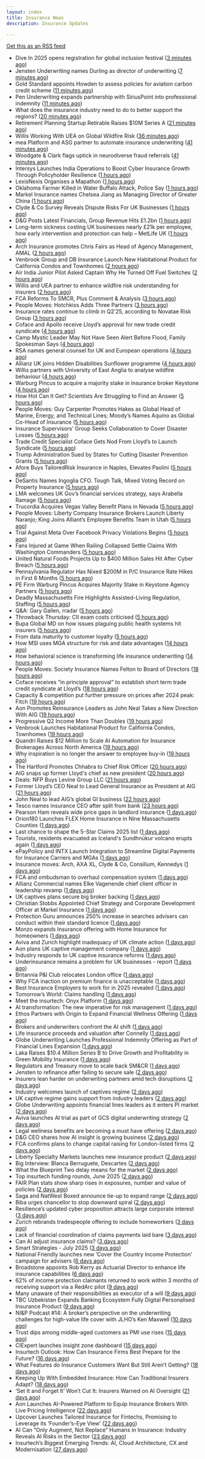 ```yaml
---
layout: index
title: Insurance News
description: Insurance Updates

---
```


[Get this as an RSS feed](/insurance.rss)

<!-- news_marker starts -->
- Dive In 2025 opens registration for global inclusion festival ([3 minutes ago](https://www.insurancebusinessmag.com/uk/news/diversity-inclusion/dive-in-2025-opens-registration-for-global-inclusion-festival-542878.aspx))
- Jensten Underwriting names Durling as director of underwriting ([7 minutes ago](https://www.insurancebusinessmag.com/uk/news/breaking-news/jensten-underwriting-names-durling-as-director-of-underwriting-542877.aspx))
- Gold Standard appoints Howden to assess policies for aviation carbon credit scheme ([11 minutes ago](https://www.reinsurancene.ws/gold-standard-appoints-howden-to-assess-policies-for-aviation-carbon-credit-scheme/))
- Pen Underwriting expands partnership with SiriusPoint into professional indemnity ([11 minutes ago](https://www.insurancebusinessmag.com/uk/news/professional-liability/pen-underwriting-expands-partnership-with-siriuspoint-into-professional-indemnity-542875.aspx))
- What does the insurance industry need to do to better support the regions? ([20 minutes ago](https://www.insurancebusinessmag.com/uk/tv/what-does-the-insurance-industry-need-to-do-to-better-support-the-regions-542873.aspx))
- Retirement Planning Startup Retirable Raises $10M Series A ([21 minutes ago](https://www.insurtechinsights.com/retirement-planning-startup-retirable-raises-10m-series-a/))
- Willis Working With UEA on Global Wildfire Risk ([36 minutes ago](https://insurance-edge.net/2025/07/17/willis-working-with-uea-on-global-wildfire-risk/))
- mea Platform and ASG partner to automate insurance underwriting ([41 minutes ago](https://www.reinsurancene.ws/mea-platform-and-asg-partner-to-automate-insurance-underwriting/))
- Woodgate & Clark flags uptick in neurodiverse fraud referrals ([41 minutes ago](https://www.postonline.co.uk/market-access/claims-fraud/7958107/woodgate-clark-flags-uptick-in-neurodiverse-fraud-referrals))
- Intersys Launches India Operations to Boost Cyber Insurance Growth Through Policyholder Resilience ([1 hours ago](https://www.insurtechinsights.com/intersys-launches-india-operations-to-boost-cyber-insurance-growth-through-policyholder-resilience/))
- LexisNexis Organises a Mapathon ([1 hours ago](https://insurance-edge.net/2025/07/17/lexisnexis-organises-a-mapathon/))
- Oklahoma Farmer Killed in Water Buffalo Attack, Police Say ([1 hours ago](https://www.insurancejournal.com/news/southcentral/2025/07/17/831820.htm))
- Markel Insurance names Chelsea Jiang as Managing Director of Greater China ([1 hours ago](https://www.reinsurancene.ws/markel-insurance-names-chelsea-jiang-as-managing-director-of-greater-china/))
- Clyde & Co Survey Reveals Dispute Risks For UK Businesses ([1 hours ago](https://insurance-edge.net/2025/07/17/clyde-co-survey-reveals-dispute-risks-for-uk-businesses/))
- D&G Posts Latest Financials, Group Revenue Hits £1.2bn ([1 hours ago](https://insurance-edge.net/2025/07/17/dg-posts-latest-financials-group-revenue-hits-1-2bn/))
- Long-term sickness costing UK businesses nearly £21k per employee, how early intervention and protection can help – MetLife UK ([1 hours ago](https://ifamagazine.com/long-term-sickness-costing-uk-businesses-nearly-21k-per-employee-how-early-intervention-and-protection-can-help-metlife-uk/))
- Arch Insurance promotes Chris Fairs as Head of Agency Management, AMAL ([2 hours ago](https://www.reinsurancene.ws/arch-insurance-promotes-chris-fairs-as-head-of-agency-management-amal/))
- Venbrook Group and DB Insurance Launch New Habitational Product for California Condos and Townhomes ([2 hours ago](https://www.insurtechinsights.com/venbrook-group-and-db-insurance-launch-new-habitational-product-for-california-condos-and-townhomes/))
- Air India Junior Pilot Asked Captain Why He Turned Off Fuel Switches ([2 hours ago](https://www.insurancejournal.com/news/international/2025/07/17/832007.htm))
- Willis and UEA partner to enhance wildfire risk understanding for insurers ([2 hours ago](https://www.reinsurancene.ws/willis-and-uea-partner-to-enhance-wildfire-risk-understanding-for-insurers/))
- FCA Reforms To SMCR, Plus Comment & Analysis ([3 hours ago](https://insurance-edge.net/2025/07/17/fca-reforms-to-smcr-plus-comment-analysis/))
- People Moves: Hotchkiss Adds Three Partners ([3 hours ago](https://www.insurancejournal.com/news/southcentral/2025/07/17/831719.htm))
- Insurance rates continue to climb in Q2’25, according to Novatae Risk Group ([3 hours ago](https://www.reinsurancene.ws/insurance-rates-continue-to-climb-in-q225-according-to-novatae-risk-group/))
- Coface and Apollo receive Lloyd’s approval for new trade credit syndicate ([4 hours ago](https://www.insurancebusinessmag.com/uk/news/breaking-news/coface-and-apollo-receive-lloyds-approval-for-new-trade-credit-syndicate-542847.aspx))
- Camp Mystic Leader May Not Have Seen Alert Before Flood, Family Spokesman Says ([4 hours ago](https://www.insurancejournal.com/news/southcentral/2025/07/17/832011.htm))
- RSA names general counsel for UK and European operations ([4 hours ago](https://www.insurancebusinessmag.com/uk/news/breaking-news/rsa-names-general-counsel-for-uk-and-european-operations-542839.aspx))
- Allianz UK joins Hidden Disabilities Sunflower programme ([4 hours ago](https://www.insurancebusinessmag.com/uk/news/breaking-news/allianz-uk-joins-hidden-disabilities-sunflower-programme-542838.aspx))
- Willis partners with University of East Anglia to analyse wildfire behaviour ([4 hours ago](https://www.insurancebusinessmag.com/uk/news/catastrophe/willis-partners-with-university-of-east-anglia-to-analyse-wildfire-behaviour-542836.aspx))
- Warburg Pincus to acquire a majority stake in insurance broker Keystone ([4 hours ago](https://www.reinsurancene.ws/warburg-pincus-to-acquire-a-majority-stake-in-insurance-broker-keystone/))
- How Hot Can It Get? Scientists Are Struggling to Find an Answer ([5 hours ago](https://www.insurancejournal.com/news/international/2025/07/17/831944.htm))
- People Moves: Guy Carpenter Promotes Hakes as Global Head of Marine, Energy, and Technical Lines; Moody’s Names Aquino as Global Co-Head of Insurance ([5 hours ago](https://www.insurancejournal.com/news/international/2025/07/17/831962.htm))
- Insurance Supervisors’ Group Seeks Collaboration to Cover Disaster Losses ([5 hours ago](https://www.insurancejournal.com/news/international/2025/07/17/831931.htm))
- Trade Credit Specialist Coface Gets Nod From Lloyd’s to Launch Syndicate ([5 hours ago](https://www.insurancejournal.com/news/international/2025/07/17/832001.htm))
- Trump Administration Sued by States for Cutting Disaster Prevention Grants ([5 hours ago](https://www.insurancejournal.com/news/national/2025/07/17/831915.htm))
- Afore Buys TailoredRisk Insurance in Naples, Elevates Paolini ([5 hours ago](https://www.insurancejournal.com/news/southeast/2025/07/17/831965.htm))
- DeSantis Names Ingoglia CFO. Tough Talk, Mixed Voting Record on Property Insurance ([5 hours ago](https://www.insurancejournal.com/news/southeast/2025/07/17/831947.htm))
- LMA welcomes UK Gov’s financial services strategy, says Arabella Ramage ([5 hours ago](https://www.reinsurancene.ws/lma-welcomes-uk-govs-financial-services-strategy-says-arabella-ramage/))
- Trucordia Acquires Vegas Valley Benefit Plans in Nevada ([5 hours ago](https://www.insurancejournal.com/news/west/2025/07/17/831959.htm))
- People Moves: Liberty Company Insurance Brokers Launch Liberty Naranjo; King Joins Alliant’s Employee Benefits Team in Utah ([5 hours ago](https://www.insurancejournal.com/news/west/2025/07/17/831486.htm))
- Trial Against Meta Over Facebook Privacy Violations Begins ([5 hours ago](https://www.insurancejournal.com/news/national/2025/07/17/831981.htm))
- Fans Injured at Game When Railing Collapsed Settle Claims With Washington Commanders ([5 hours ago](https://www.insurancejournal.com/news/east/2025/07/17/831936.htm))
- United Natural Foods Projects Up to $400 Million Sales Hit After Cyber Breach ([5 hours ago](https://www.insurancejournal.com/news/east/2025/07/17/831867.htm))
- Pennsylvania Regulator Has Nixed $200M in P/C Insurance Rate Hikes in First 6 Months ([5 hours ago](https://www.insurancejournal.com/news/east/2025/07/17/831870.htm))
- PE Firm Warburg Pincus Acquires Majority Stake in Keystone Agency Partners ([5 hours ago](https://www.insurancejournal.com/news/national/2025/07/17/831978.htm))
- Deadly Massachusetts Fire Highlights Assisted-Living Regulation, Staffing ([5 hours ago](https://www.insurancejournal.com/news/east/2025/07/17/832014.htm))
- Q&A: Gary Gallen, rradar ([5 hours ago](https://www.postonline.co.uk/risk-management/7957608/qa-gary-gallen-rradar))
- Throwback Thursday: CII exam costs criticised ([5 hours ago](https://www.postonline.co.uk/broker/7956735/throwback-thursday-cii-exam-costs-criticised))
- Bupa Global MD on how issues plaguing public health systems hit insurers ([5 hours ago](https://www.postonline.co.uk/personal/7958021/bupa-global-md-on-how-issues-plaguing-public-health-systems-hit-insurers))
- From data maturity to customer loyalty ([5 hours ago](https://www.postonline.co.uk/market-access/7958119/from-data-maturity-to-customer-loyalty))
- How MSI uses MGA structure for risk and data advantages ([14 hours ago](https://www.dig-in.com/news/mgas-risk-and-data-management-advantages))
- How behavioral science is transforming life insurance underwriting ([14 hours ago](https://www.dig-in.com/opinion/how-behavioral-science-is-transforming-life-insurance-underwriting))
- People Moves: Society Insurance Names Felton to Board of Directors ([18 hours ago](https://www.insurancejournal.com/news/midwest/2025/07/16/831925.htm))
- Coface receives “in principle approval” to establish short term trade credit syndicate at Lloyd’s ([18 hours ago](https://www.reinsurancene.ws/coface-receives-in-principle-approval-to-establish-short-term-trade-credit-syndicate-at-lloyds/))
- Capacity & competition put further pressure on prices after 2024 peak: Fitch ([19 hours ago](https://www.reinsurancene.ws/capacity-competition-put-further-pressure-on-prices-after-2024-peak-fitch/))
- Aon Promotes Reinsurance Leaders as John Neal Takes a New Direction With AIG ([19 hours ago](https://www.insurancejournal.com/news/international/2025/07/16/831902.htm))
- Progressive Q2 Income More Than Doubles ([19 hours ago](https://www.insurancejournal.com/news/national/2025/07/16/831897.htm))
- Venbrook Launches Habitational Product for California Condos, Townhomes ([19 hours ago](https://www.insurancejournal.com/news/west/2025/07/16/831899.htm))
- Quandri Raises $12 Million to Scale AI Automation for Insurance Brokerages Across North America ([19 hours ago](https://www.insurtechinsights.com/quandri-raises-12-million-to-scale-ai-automation-for-insurance-brokerages-across-north-america/))
- Why inspiration is no longer the answer to employee buy-in ([19 hours ago](https://www.insurancebusinessmag.com/uk/business-strategy/why-inspiration-is-no-longer-the-answer-to-employee-buyin-542791.aspx))
- The Hartford Promotes Chhabra to Chief Risk Officer ([20 hours ago](https://www.insurancejournal.com/news/national/2025/07/16/831883.htm))
- AIG snaps up former Lloyd's chief as new president ([20 hours ago](https://www.insurancebusinessmag.com/uk/news/breaking-news/aig-snaps-up-former-lloyds-chief-as-new-president-542772.aspx))
- Deals: NFP Buys Levine Group LLC ([21 hours ago](https://insurance-edge.net/2025/07/16/deals-nfp-buys-levine-group-llc/))
- Former Lloyd’s CEO Neal to Lead General Insurance as President at AIG ([21 hours ago](https://www.insurancejournal.com/news/national/2025/07/16/831863.htm))
- John Neal to lead AIG’s global GI business ([22 hours ago](https://www.postonline.co.uk/news/7958158/john-neal-to-lead-aigs-global-gi-business))
- Tesco names insurance CEO after split from bank ([23 hours ago](https://www.postonline.co.uk/people/7958155/tesco-names-insurance-ceo-after-split-from-bank))
- Pearson Ham reveals wide price gaps in landlord insurance ([1 days ago](https://www.postonline.co.uk/news/7958153/pearson-ham-reveals-wide-price-gaps-in-landlord-insurance))
- Orion180 Launches FLEX Home Insurance in Nine Massachusetts Counties ([1 days ago](https://www.insurtechinsights.com/orion180-launches-flex-home-insurance-in-nine-massachusetts-counties/))
- Last chance to shape the 5-Star Claims 2025 list ([1 days ago](https://www.insurancebusinessmag.com/uk/news/claims/last-chance-to-shape-the-5star-claims-2025-list-542729.aspx))
- Tourists, residents evacuated as Iceland's Sundhnúkur volcano erupts again ([1 days ago](https://www.insurancebusinessmag.com/uk/news/catastrophe/tourists-residents-evacuated-as-icelands-sundhnukur-volcano-erupts-again-542727.aspx))
- ePayPolicy and INTX Launch Integration to Streamline Digital Payments for Insurance Carriers and MGAs ([1 days ago](https://www.insurtechinsights.com/epaypolicy-and-intx-launch-integration-to-streamline-digital-payments-for-insurance-carriers-and-mgas/))
- Insurance moves: Arch, AXA XL, Clyde & Co, Consilium, Kennedys ([1 days ago](https://www.insurancebusinessmag.com/uk/news/breaking-news/insurance-moves-arch-axa-xl-clyde-and-co-consilium-kennedys-542721.aspx))
- FCA and ombudsman to overhaul compensation system ([1 days ago](https://www.postonline.co.uk/regulation/7958151/fca-and-ombudsman-to-overhaul-compensation-system))
- Allianz Commercial names Elke Vagenende chief client officer in leadership revamp ([1 days ago](https://www.insurancebusinessmag.com/uk/news/breaking-news/allianz-commercial-names-elke-vagenende-chief-client-officer-in-leadership-revamp-542714.aspx))
- UK captives plans secure big broker backing ([1 days ago](https://www.postonline.co.uk/commercial/7958150/uk-captives-plans-secure-big-broker-backing))
- Christian Stobbs Appointed Chief Strategy and Corporate Development Officer at Markel Insurance ([1 days ago](https://www.insurtechinsights.com/christian-stobbs-appointed-chief-strategy-and-corporate-development-officer-at-markel-insurance/))
- Protection Guru announces 250% increase in searches advisers can conduct within their standard licence ([1 days ago](https://ifamagazine.com/protection-guru-announces-250-increase-in-searches-advisers-can-conduct-within-their-standard-licence/))
- Monzo expands Insurance offering with Home Insurance for homeowners ([1 days ago](https://ifamagazine.com/monzo-expands-insurance-offering-with-home-insurance-for-homeowners/))
- Aviva and Zurich highlight inadequacy of UK climate action ([1 days ago](https://www.postonline.co.uk/news/7958139/aviva-and-zurich-highlight-inadequacy-of-uk-climate-action))
- Aon plans UK captive management company ([1 days ago](https://www.insurancebusinessmag.com/uk/news/breaking-news/aon-plans-uk-captive-management-company-542682.aspx))
- Industry responds to UK captive insurance reforms ([1 days ago](https://www.insurancebusinessmag.com/uk/news/breaking-news/industry-responds-to-uk-captive-insurance-reforms-542681.aspx))
- Underinsurance remains a problem for UK businesses - report ([1 days ago](https://www.insurancebusinessmag.com/uk/news/sme/underinsurance-remains-a-problem-for-uk-businesses--report-542678.aspx))
- Britannia P&I Club relocates London office ([1 days ago](https://www.insurancebusinessmag.com/uk/news/marine/britannia-pandi-club-relocates-london-office-542677.aspx))
- Why FCA inaction on premium finance is unacceptable ([1 days ago](https://www.postonline.co.uk/personal/7957875/why-fca-inaction-on-premium-finance-is-unacceptable))
- Best Insurance Employers to work for in 2025 revealed ([1 days ago](https://www.postonline.co.uk/personal/7957887/best-insurance-employers-to-work-for-in-2025-revealed))
- Tomorrow’s World: Claims handling ([1 days ago](https://www.postonline.co.uk/claims/7958005/tomorrow%E2%80%99s-world-claims-handling))
- Meet the insurtech: Onyx Platform ([1 days ago](https://www.dig-in.com/news/meet-the-insurtech-onyx-platform))
- AI transformation: The new imperative for risk management ([1 days ago](https://www.dig-in.com/opinion/ai-transformation-is-vital-for-risk-management))
- Ethos Partners with Origin to Expand Financial Wellness Offering ([1 days ago](https://www.insurtechinsights.com/ethos-partners-with-origin-to-expand-financial-wellness-offering/))
- Brokers and underwriters confront the AI shift ([1 days ago](https://www.insurancebusinessmag.com/uk/news/technology/brokers-and-underwriters-confront-the-ai-shift-542633.aspx))
- Life insurance proceeds and valuation after Connelly ([1 days ago](https://www.dig-in.com/opinion/redemptions-and-reality-life-insurance-proceeds-and-valuation-after-connelly))
- Globe Underwriting Launches Professional Indemnity Offering as Part of Financial Lines Expansion ([1 days ago](https://www.insurtechinsights.com/globe-underwriting-launches-professional-indemnity-offering-as-part-of-financial-lines-expansion/))
- Laka Raises $10.4 Million Series B to Drive Growth and Profitability in Green Mobility Insurance ([1 days ago](https://www.insurtechinsights.com/laka-raises-10-4-million-series-b-to-drive-growth-and-profitability-in-green-mobility-insurance/))
- Regulators and Treasury move to scale back SM&CR ([1 days ago](https://www.postonline.co.uk/regulation/7958140/regulators-and-treasury-move-to-scale-back-smcr))
- Jensten to refinance after failing to secure sale ([2 days ago](https://www.postonline.co.uk/news/7958135/jensten-to-refinance-after-failing-to-secure-sale))
- Insurers lean harder on underwriting partners amid tech disruptions ([2 days ago](https://www.insurancebusinessmag.com/uk/news/technology/insurers-lean-harder-on-underwriting-partners-amid-tech-disruptions-542562.aspx))
- Industry welcomes launch of captives regime ([2 days ago](https://www.postonline.co.uk/news/7958138/industry-welcomes-launch-of-captives-regime))
- UK captive regime gains support from industry leaders ([2 days ago](https://www.insurancebusinessmag.com/uk/news/breaking-news/uk-captive-regime-gains-support-from-industry-leaders-542556.aspx))
- Globe Underwriting appoints financial lines leaders as it enters PI market ([2 days ago](https://www.insurancebusinessmag.com/uk/news/professional-liability/globe-underwriting-appoints-financial-lines-leaders-as-it-enters-pi-market-542553.aspx))
- Aviva launches AI trial as part of GCS digital underwriting strategy ([2 days ago](https://www.insurancebusinessmag.com/uk/news/technology/aviva-launches-ai-trial-as-part-of-gcs-digital-underwriting-strategy-542551.aspx))
- Legal wellness benefits are becoming a must have offering ([2 days ago](https://www.dig-in.com/opinion/legal-wellness-benefits-are-becoming-a-must-have-offering))
- D&G CEO shares how AI insight is growing business ([2 days ago](https://www.postonline.co.uk/personal/7958136/dg-ceo-shares-how-ai-insight-is-growing-business))
- FCA confirms plans to change capital raising for London-listed firms ([2 days ago](https://www.insurancebusinessmag.com/uk/news/breaking-news/fca-confirms-plans-to-change-capital-raising-for-londonlisted-firms-542543.aspx))
- Liberty Specialty Markets launches new insurance product ([2 days ago](https://www.insurancebusinessmag.com/uk/news/professional-liability/liberty-specialty-markets-launches-new-insurance-product-542541.aspx))
- Big Interview: Blanca Berruguete, Descartes ([2 days ago](https://www.postonline.co.uk/commercial/7957897/big-interview-blanca-berruguete-descartes))
- What the Blueprint Two delay means for the market ([2 days ago](https://www.postonline.co.uk/lloyd%E2%80%99slondon/7958116/what-the-blueprint-two-delay-means%C2%A0for-the-market))
- Top insurtech funding rounds, June 2025 ([2 days ago](https://www.dig-in.com/list/top-insurtech-funding-rounds-june-2025))
- FAIR Plan stats show sharp rises in exposures, number and value of policies ([2 days ago](https://www.dig-in.com/news/california-fair-plan-exposures-and-policies-rise-sharply))
- Saga and NatWest Boxed announce tie-up to expand range ([2 days ago](https://www.postonline.co.uk/personal/7958133/saga-and-natwest-boxed-tie-up-to-expand-range))
- Biba urges chancellor to stop downward spiral ([2 days ago](https://www.postonline.co.uk/news/7958131/biba-urges-chancellor-to-stop-downward-spiral))
- Resilience’s updated cyber proposition attracts large corporate interest ([3 days ago](https://www.postonline.co.uk/commercial/7958128/resilience%E2%80%99s-updated-cyber-proposition-attracts-large-corporate-interest))
- Zurich rebrands tradespeople offering to include homeworkers ([3 days ago](https://www.postonline.co.uk/broker/7958125/zurich-rebrands-tradespeople-offering-to-include-homeworkers))
- Lack of financial coordination of claims payments laid bare ([3 days ago](https://www.postonline.co.uk/claims/7957912/lack-of-financial-coordination-of-claims-payments-laid-bare))
- Can AI adjust insurance claims? ([3 days ago](https://www.dig-in.com/news/can-ai-adjust-insurance-claims))
- Smart Strategies - July 2025 ([3 days ago](https://www.dig-in.com/news/smart-strategies-for-insurers))
- National Friendly launches new ‘Cover the Country Income Protection’ campaign for advisers ([6 days ago](https://ifamagazine.com/national-friendly-launches-new-cover-the-country-income-protection-campaign-for-advisers/))
- Broadstone appoints Rob Kerry as Actuarial Director to enhance life insurance capabilities ([6 days ago](https://ifamagazine.com/broadstone-appoints-rob-kerry-as-actuarial-director-to-enhance-life-insurance-capabilities/))
- 62% of income protection claimants returned to work within 3 months of receiving support via a RedArc pilot ([9 days ago](https://ifamagazine.com/62-of-income-protection-claimants-returned-to-work-within-3-months-of-receiving-support-via-a-redarc-pilot/))
- Many unaware of their responsibilities as executor of a will ([9 days ago](https://ifamagazine.com/many-unaware-of-their-responsibilities-as-executor-of-a-will/))
- TBC Uzbekistan Expands Banking Ecosystem Fully Digital Personalised Insurance Product ([9 days ago](https://thefintechtimes.com/tbc-uzbekistan-launches-fully-digital-personalised-insurance-product/))
- NI&P Podcast #14: A broker’s perspective on the underwriting challenges for high-value life cover with JLHO’s Ken Maxwell ([10 days ago](https://ifamagazine.com/nip-podcast-14-a-brokers-perspective-on-the-underwriting-challenges-for-high-value-life-cover-with-jlhos-ken-maxwell/))
- Trust dips among middle-aged customers as PMI use rises ([15 days ago](https://ifamagazine.com/trust-dips-among-middle-aged-customers-as-pmi-use-rises/))
- CIExpert launches insight zone dashboard ([15 days ago](https://ifamagazine.com/ciexpert-launches-insight-zone-dashboard/))
- Insurtech Outlook: How Can Insurance Firms Best Prepare for the Future? ([16 days ago](https://thefintechtimes.com/insurtech-outlook-how-can-insurance-firms-best-prepare-for-the-future/))
- What Features do Insurance Customers Want But Still Aren’t Getting? ([18 days ago](https://thefintechtimes.com/what-features-do-insurance-customers-want-but-still-arent-getting/))
- Keeping Up With Embedded Insurance: How Can Traditional Insurers Adapt? ([18 days ago](https://thefintechtimes.com/keeping-up-with-embedded-insurance-how-can-traditional-insurers-adapt/))
- ‘Set It and Forget It’ Won’t Cut It: Insurers Warned on AI Oversight ([21 days ago](https://thefintechtimes.com/set-it-and-forget-it-wont-cut-it-insurers-warned-on-ai-oversight/))
- Aon Launches AI-Powered Platform to Equip Insurance Brokers With Live Pricing Intelligence ([22 days ago](https://thefintechtimes.com/aon-launches-ai-powered-platform-to-equip-insurance-brokers-with-live-pricing-intelligence/))
- Upcover Launches Tailored Insurance for Fintechs, Promising to Leverage its ‘Founder’s-Eye View’ ([22 days ago](https://thefintechtimes.com/upcover-launches-tailored-insurance-for-fintechs-promising-to-leverage-its-founders-eye-view/))
- AI Can “Only Augment, Not Replace” Humans in Insurance: Industry Reveals AI Risks in the Sector ([23 days ago](https://thefintechtimes.com/ai-can-only-augment-not-replace-humans-in-insurance-industry-reveals-ai-risks-in-the-sector/))
- Insurtech’s Biggest Emerging Trends: AI, Cloud Architecture, CX and Modernisation ([27 days ago](https://thefintechtimes.com/insurtech-biggest-emerging-trends-ai-cloud-architecture-cx-and-data/))

<!-- news_marker ends -->